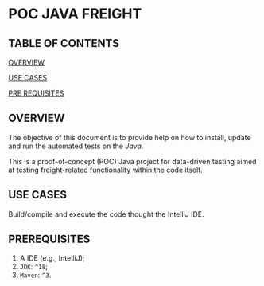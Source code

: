 # POC JAVA FREIGHT

## TABLE OF CONTENTS

[OVERVIEW](#overview)

[USE CASES](#use-cases)

[PRE REQUISITES](#prerequisites)


## OVERVIEW

The objective of this document is to provide help on how to install, update and run the automated tests on the <i>Java</i>.

This is a proof-of-concept (POC) Java project for data-driven testing aimed at testing freight-related functionality within the code itself.

## USE CASES

Build/compile and execute the code thought the IntelliJ IDE.

## PREREQUISITES

1. A IDE (e.g., IntelliJ);
2. `JDK`: `^18`;
3. `Maven`: `^3`.
